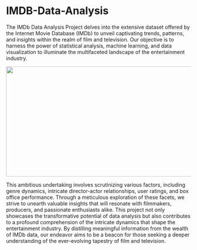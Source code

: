 # IMDB-Data-Analysis
The IMDb Data Analysis Project delves into the extensive dataset offered by the Internet Movie Database (IMDb) to unveil captivating trends, patterns, and insights within the realm of film and television. Our objective is to harness the power of statistical analysis, machine learning, and data visualization to illuminate the multifaceted landscape of the entertainment industry.
<p align="center">
  <img width="600" height="300" src="pr.png">
</p>
This ambitious undertaking involves scrutinizing various factors, including genre dynamics, intricate director-actor relationships, user ratings, and box office performance. Through a meticulous exploration of these facets, we strive to unearth valuable insights that will resonate with filmmakers, producers, and passionate enthusiasts alike.
This project not only showcases the transformative potential of data analysis but also contributes to a profound comprehension of the intricate dynamics that shape the entertainment industry. By distilling meaningful information from the wealth of IMDb data, our endeavor aims to be a beacon for those seeking a deeper understanding of the ever-evolving tapestry of film and television.



